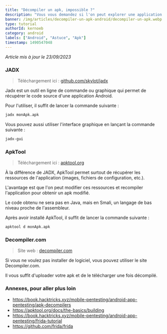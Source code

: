 ```yaml
---
title: "Décompiler un apk, impossible ?"
description: "Vous vous demandez si l'on peut explorer une application Android... Voici comment faire !"
banner: /img/articles/decompiler-un-apk-android/decompiler-un-apk.webp
type: tutorial
authorId: kernoeb
category: android
labels: ["Android", "Astuce", "Apk"]
timestamp: 1490547048
---
```


*Article mis à jour le 23/09/2023*

### JADX

> Téléchargement ici : [github.com/skylot/jadx](https://github.com/skylot/jadx)

Jadx est un outil en ligne de commande ou graphique qui permet de récupérer le code source d'une application Android.

Pour l'utiliser, il suffit de lancer la commande suivante :

```bash
jadx monApk.apk
```

Vous pouvez aussi utiliser l'interface graphique en lançant la commande suivante :

```bash
jadx-gui
```

### ApkTool

> Téléchargement ici : [apktool.org](https://apktool.org/)

À la différence de JADX, ApkTool permet surtout de récupérer les ressources de l'application (images, fichiers de configuration, etc.).

L'avantage est que l'on peut modifier ces ressources et recompiler l'application pour obtenir un apk modifié.

Le code obtenu ne sera pas en Java, mais en Smali, un langage de bas niveau proche de l'assembleur.

Après avoir installé ApkTool, il suffit de lancer la commande suivante :

```bash
apktool d monApk.apk
```

### Decompiler.com

> Site web : [decompiler.com](https://www.decompiler.com/)

Si vous ne voulez pas installer de logiciel, vous pouvez utiliser le site Decompiler.com.

Il vous suffit d'uploader votre apk et de le télécharger une fois décompilé.

### Annexes, pour aller plus loin

- https://book.hacktricks.xyz/mobile-pentesting/android-app-pentesting/apk-decompilers
- https://apktool.org/docs/the-basics/building
- https://book.hacktricks.xyz/mobile-pentesting/android-app-pentesting/frida-tutorial
- https://github.com/frida/frida
